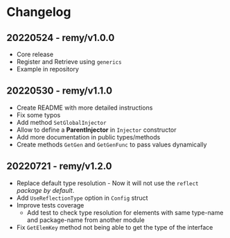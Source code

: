 # Changelog

## 20220524 - remy/v1.0.0

- Core release
- Register and Retrieve using `generics`
- Example in repository

## 20220530 - remy/v1.1.0

- Create README with more detailed instructions
- Fix some typos
- Add method `SetGlobalInjector`
- Allow to define a **ParentInjector** in `Injector` constructor
- Add more documentation in public types/methods
- Create methods `GetGen` and `GetGenFunc` to pass values dynamically

## 20220721 - remy/v1.2.0

- Replace default type resolution - Now it will not use the `reflect` _package by default_.
- Add `UseReflectionType` option in `Config` struct
- Improve tests coverage
    - Add test to check type resolution for elements with same type-name and package-name from another module
- Fix `GetElemKey` method not being able to get the type of the interface
